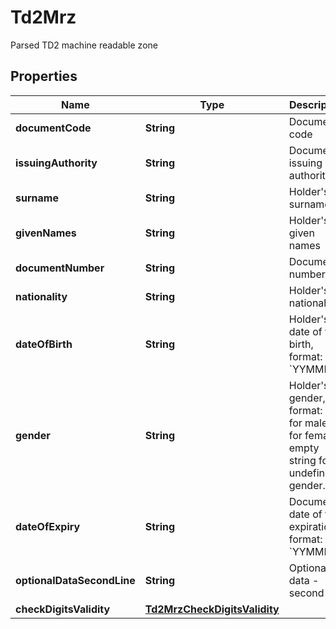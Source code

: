 

# Td2Mrz

Parsed TD2 machine readable zone

## Properties

| Name | Type | Description | Notes |
|------------ | ------------- | ------------- | -------------|
|**documentCode** | **String** | Document&#39;s code |  [readonly] |
|**issuingAuthority** | **String** | Document&#39;s issuing authority |  [readonly] |
|**surname** | **String** | Holder&#39;s surname |  [readonly] |
|**givenNames** | **String** | Holder&#39;s given names |  [readonly] |
|**documentNumber** | **String** | Document&#39;s number |  [readonly] |
|**nationality** | **String** | Holder&#39;s nationality |  [readonly] |
|**dateOfBirth** | **String** | Holder&#39;s date of the birth, format: &#x60;YYMMDD&#x60; |  [readonly] |
|**gender** | **String** | Holder&#39;s gender, format: &#x60;M&#x60; for male, &#x60;F&#x60; for female, empty string for undefined gender. |  [readonly] |
|**dateOfExpiry** | **String** | Document&#39;s date of the expiration, format: &#x60;YYMMDD&#x60; |  [readonly] |
|**optionalDataSecondLine** | **String** | Optional data - second line |  [optional] [readonly] |
|**checkDigitsValidity** | [**Td2MrzCheckDigitsValidity**](Td2MrzCheckDigitsValidity.md) |  |  |



